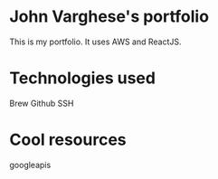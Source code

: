 # John Varghese's portfolio

This is my portfolio. It uses AWS and ReactJS.

# Technologies used
Brew
Github
SSH


# Cool resources
googleapis
